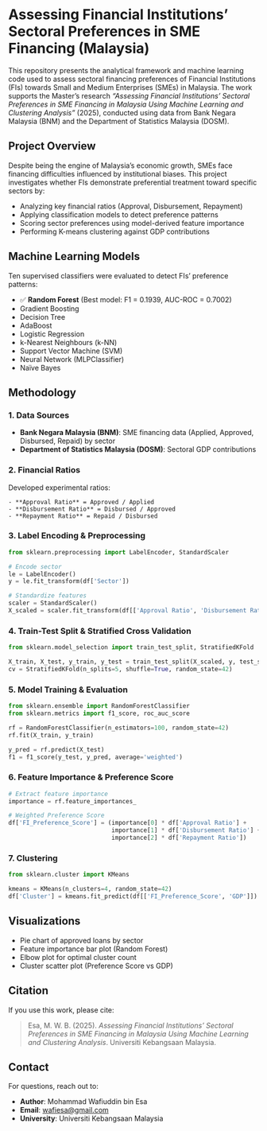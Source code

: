 
# Assessing Financial Institutions’ Sectoral Preferences in SME Financing (Malaysia)

This repository presents the analytical framework and machine learning code used to assess sectoral financing preferences of Financial Institutions (FIs) towards Small and Medium Enterprises (SMEs) in Malaysia. The work supports the Master’s research *“Assessing Financial Institutions’ Sectoral Preferences in SME Financing in Malaysia Using Machine Learning and Clustering Analysis”* (2025), conducted using data from Bank Negara Malaysia (BNM) and the Department of Statistics Malaysia (DOSM).

## Project Overview

Despite being the engine of Malaysia’s economic growth, SMEs face financing difficulties influenced by institutional biases. This project investigates whether FIs demonstrate preferential treatment toward specific sectors by:

- Analyzing key financial ratios (Approval, Disbursement, Repayment)
- Applying classification models to detect preference patterns
- Scoring sector preferences using model-derived feature importance
- Performing K-means clustering against GDP contributions

## Machine Learning Models

Ten supervised classifiers were evaluated to detect FIs’ preference patterns:

- ✅ **Random Forest** (Best model: F1 = 0.1939, AUC-ROC = 0.7002)
- Gradient Boosting
- Decision Tree
- AdaBoost
- Logistic Regression
- k-Nearest Neighbours (k-NN)
- Support Vector Machine (SVM)
- Neural Network (MLPClassifier)
- Naïve Bayes

## Methodology

### 1. **Data Sources**
- **Bank Negara Malaysia (BNM)**: SME financing data (Applied, Approved, Disbursed, Repaid) by sector
- **Department of Statistics Malaysia (DOSM)**: Sectoral GDP contributions

### 2. **Financial Ratios**
Developed experimental ratios:
```
- **Approval Ratio** = Approved / Applied
- **Disbursement Ratio** = Disbursed / Approved
- **Repayment Ratio** = Repaid / Disbursed
```

### 3. **Label Encoding & Preprocessing**
```python
from sklearn.preprocessing import LabelEncoder, StandardScaler

# Encode sector
le = LabelEncoder()
y = le.fit_transform(df['Sector'])

# Standardize features
scaler = StandardScaler()
X_scaled = scaler.fit_transform(df[['Approval Ratio', 'Disbursement Ratio', 'Repayment Ratio']])
```

### 4. **Train-Test Split & Stratified Cross Validation**
```python
from sklearn.model_selection import train_test_split, StratifiedKFold

X_train, X_test, y_train, y_test = train_test_split(X_scaled, y, test_size=0.3, random_state=42)
cv = StratifiedKFold(n_splits=5, shuffle=True, random_state=42)
```

### 5. **Model Training & Evaluation**
```python
from sklearn.ensemble import RandomForestClassifier
from sklearn.metrics import f1_score, roc_auc_score

rf = RandomForestClassifier(n_estimators=100, random_state=42)
rf.fit(X_train, y_train)

y_pred = rf.predict(X_test)
f1 = f1_score(y_test, y_pred, average='weighted')
```

### 6. **Feature Importance & Preference Score**
```python
# Extract feature importance
importance = rf.feature_importances_

# Weighted Preference Score
df['FI_Preference_Score'] = (importance[0] * df['Approval Ratio'] +
                             importance[1] * df['Disbursement Ratio'] +
                             importance[2] * df['Repayment Ratio'])
```

### 7. **Clustering**
```python
from sklearn.cluster import KMeans

kmeans = KMeans(n_clusters=4, random_state=42)
df['Cluster'] = kmeans.fit_predict(df[['FI_Preference_Score', 'GDP']])
```

## Visualizations

- Pie chart of approved loans by sector
- Feature importance bar plot (Random Forest)
- Elbow plot for optimal cluster count
- Cluster scatter plot (Preference Score vs GDP)

## Citation

If you use this work, please cite:
> Esa, M. W. B. (2025). *Assessing Financial Institutions’ Sectoral Preferences in SME Financing in Malaysia Using Machine Learning and Clustering Analysis*. Universiti Kebangsaan Malaysia.

## Contact

For questions, reach out to:
- **Author**: Mohammad Wafiuddin bin Esa
- **Email**: wafiesa@gmail.com
- **University**: Universiti Kebangsaan Malaysia
